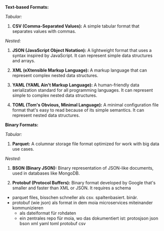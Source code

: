 
**Text-based Formats:**

_Tabular:_

1. **CSV (Comma-Separated Values):** A simple tabular format that separates values with commas.

_Nested:_

1. **JSON (JavaScript Object Notation):** A lightweight format that uses a syntax inspired by JavaScript. It can represent simple data structures and arrays.
    
2. **XML (eXtensible Markup Language):** A markup language that can represent complex nested data structures.
    
3. **YAML (YAML Ain't Markup Language):** A human-friendly data serialization standard for all programming languages. It can represent simple to complex nested data structures.
    
4. **TOML (Tom's Obvious, Minimal Language):** A minimal configuration file format that's easy to read because of its simple semantics. It can represent nested data structures.
    

**Binary Formats:**

_Tabular:_

1. **Parquet:** A columnar storage file format optimized for work with big data use cases.

_Nested:_

1. **BSON (Binary JSON):** Binary representation of JSON-like documents, used in databases like MongoDB.
    
2. **Protobuf (Protocol Buffers):** Binary format developed by Google that's smaller and faster than XML or JSON. It requires a schema


- parquet files, bisschen schneller als csv. spaltenbasiert. binär.
- protobuf (wie json) als format in dem moia microservices miteinander kommunizieren
	- als dateiformat für rohdaten
	- ein zentrales repo für moia, wo das dokumentiert ist: protosjson
json
bson
xml
yaml
toml
protobuf
csv